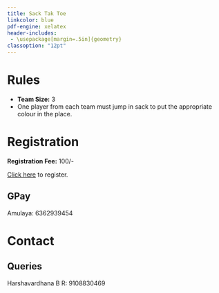 ```yaml
---
title: Sack Tak Toe
linkcolor: blue
pdf-engine: xelatex
header-includes:
 - \usepackage[margin=.5in]{geometry}
classoption: "12pt"
---
```


# Rules

+ **Team Size:** 3
+ One player from each team must jump
in sack to put the appropriate colour
in the place.

# Registration

**Registration Fee:** 100/-

[Click here](https://form.google.com) to 
register.

## GPay

Amulaya: 6362939454

# Contact

## Queries

Harshavardhana B R: 9108830469
